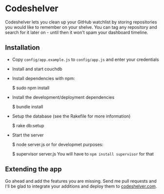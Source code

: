 # Codeshelver

Codeshelver lets you clean up your GitHub watchlist by storing repositories
you would like to remember on your shelve. You can tag any repository and
search for it later on - until then it won't spam your dashboard timeline.

## Installation

  * Copy `config/app.example.js` to `config/app.js` and enter your credentials
  * Install and start couchdb
  * Install dependencies with npm:

    $ sudo npm install

  * Install the development/deployment dependencies

    $ bundle install

  * Setup the database (see the Rakefile for more information)

    $ rake db:setup

  * Start the server

    $ node server.js
  or for developmet purposes:

    $ supervisor server.js
  You will have to `npm install supervisor` for that

## Extending the app

Go ahead and add the features you are missing. Send me pull requests and I'll
be glad to integrate your additions and deploy them to [codeshelver.com](https://www.codeshelver.com).